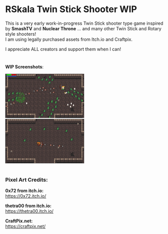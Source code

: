 # RSkala Twin Stick Shooter WIP

This is a very early work-in-progress Twin Stick shooter type game inspired by <b>SmashTV</b> and <b>Nuclear Throne</b> ... and many other Twin Stick and Rotary style shooters!<br>
I am using legally purchased assets from Itch.io and Craftpix.</br>

I appreciate ALL creators and support them when I can!

#
<b>WIP Screenshots</b>:
<!--
<img src="./Screenshots/TwinStickShooter-Prototype-Screenshot-0001.png" width=250 />
-->
<img src="./Screenshots/TwinStickShooter-Prototype-Screenshot-0002.png" width=250/>
</br>
<img src="./Screenshots/TwinStickShooter-Prototype-Screenshot-0001.png" width=250/>

#
### Pixel Art Credits:
<b>0x72 from itch.io:</b><br/>
https://0x72.itch.io/

<b>thetra00 from itch.io:</b><br/>
https://thetra00.itch.io/

<b>CraftPix.net:</b><br/>
https://craftpix.net/
#
